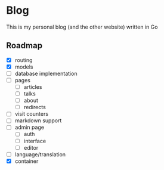 # Blog

This is my personal blog (and the other website) written in Go

## Roadmap

- [x] routing
- [x] models
- [ ] database implementation
- [ ] pages
    - [ ] articles
    - [ ] talks
    - [ ] about
    - [ ] redirects
- [ ] visit counters
- [ ] markdown support
- [ ] admin page
    - [ ] auth
    - [ ] interface
    - [ ] editor
- [ ] language/translation
- [X] container
